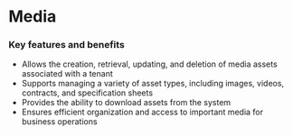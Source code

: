 # Media

### Key features and benefits

* Allows the creation, retrieval, updating, and deletion of media assets associated with a tenant
* Supports managing a variety of asset types, including images, videos, contracts, and specification sheets
* Provides the ability to download assets from the system
* Ensures efficient organization and access to important media for business operations
